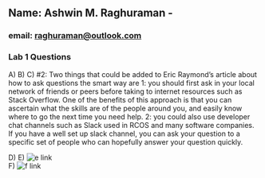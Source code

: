 ## Name: Ashwin M. Raghuraman - 
### email: raghuraman@outlook.com
### Lab 1 Questions
A)
B)
C)
	#2: Two things that could be added to Eric Raymond’s article about how to ask questions the smart way are 1: you should first ask in your local network of friends or peers before taking to internet resources such as Stack Overflow. One of the benefits of this approach is that you can ascertain what the skills are of the people around you, and easily know where to go the next time you need help. 2: you could also use developer chat channels such as Slack used in RCOS and many software companies. If you have a well set up slack channel, you can ask your question to a specific set of people who can hopefully answer your question quickly.

D)
E) ![e link](http://i.imgur.com/W9xZlpX.png)         
F) ![f link](http://i.imgur.com/N0pQUlo.png)
   

